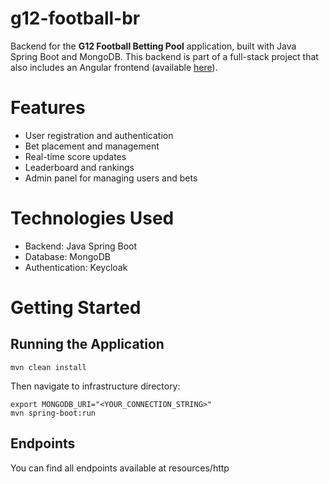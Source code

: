 # g12-football-br
Backend for the **G12 Football Betting Pool** application, built with Java Spring Boot and MongoDB. This backend is part of a full-stack project that also includes an Angular frontend (available [here](https://github.com/ricardohsmello/g12-football-frontend)).

# Features
- User registration and authentication
- Bet placement and management
- Real-time score updates
- Leaderboard and rankings
- Admin panel for managing users and bets

# Technologies Used
- Backend: Java Spring Boot
- Database: MongoDB
- Authentication: Keycloak

# Getting Started
## Running the Application

````
mvn clean install
````
Then navigate to infrastructure directory:

````
export MONGODB_URI="<YOUR_CONNECTION_STRING>"
mvn spring-boot:run
````

## Endpoints

You can find all endpoints available at resources/http